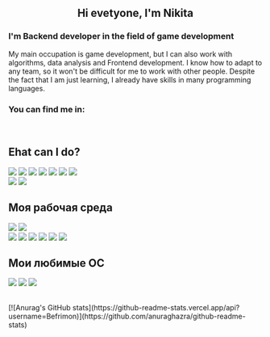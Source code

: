 <h2 align="center">
  Hi evetyone, I'm Nikita
</h2>

<h3>
  I'm Backend developer in the field of game development
</h3>

My main occupation is game development, but I can also work with algorithms, data analysis and Frontend development. I know how to adapt to any team, so it won't be difficult for me to work with other people.
Despite the fact that I am just learning, I already have skills in many programming languages.

### You can find me in:
<a href="https://vk.com/poloskanik">
  <img align="left" src="https://img.shields.io/badge/вконтакте-%232E87FB.svg?&style=flat&logo=vk&logoColor=white" alt=""/>
</a>
<a href="https://codeforces.com/profile/Befrimon">
  <img align="left" src="https://img.shields.io/badge/Codeforces-445f9d?style=flat&logo=Codeforces&logoColor=white" alt=""/>
</a> <br>

## Ehat can I do?
![](https://img.shields.io/badge/Python-14354C?style=flat&logo=python&logoColor=white)
![](https://img.shields.io/badge/Kotlin-0095D5?&style=flat&logo=kotlin&logoColor=white)
![](https://img.shields.io/badge/C%23-239120?style=flat&logo=c-sharp&logoColor=white)
![](https://img.shields.io/badge/.NET-5C2D91?style=flat&logo=.net&logoColor=white)
![](https://img.shields.io/badge/Unity-100000?style=flat&logo=unity&logoColor=white)
![](https://img.shields.io/badge/C%2B%2B-00599C?style=flat&logo=c%2B%2B&logoColor=white)
![](https://img.shields.io/badge/Java-ED8B00?style=flat&logo=java&logoColor=white)
</br>
![](https://img.shields.io/badge/GIT-E44C30?style=flat&logo=git&logoColor=white)
![](https://img.shields.io/badge/MySQL-00000F?style=flat&logo=mysql&logoColor=white)


## Моя рабочая среда
![](https://img.shields.io/badge/Intel-Core_i5_6th-0071C5?style=flat&logo=intel&logoColor=white)
![](https://img.shields.io/badge/Windows-Lenovo-0078D6?style=flat&logo=windows&logoColor=white)
</br>
![](https://img.shields.io/badge/IntelliJ_IDEA-000000.svg?style=flat&logo=intellij-idea&logoColor=white)
![](https://img.shields.io/badge/Android_Studio-3DDC84?style=flat&logo=android-studio&logoColor=white)
![](https://img.shields.io/badge/PyCharm-000000.svg?&style=flat&logo=PyCharm&logoColor=white)
![](https://img.shields.io/badge/Rider-000000?style=flat&logo=Rider&logoColor=white)
![](https://img.shields.io/badge/CLion-000000?style=flat&logo=clion&logoColor=white)
![](https://img.shields.io/badge/Notepad++-90E59A.svg?style=flat&logo=notepad%2B%2B&logoColor=black)

## Мои любимые ОС
![](https://img.shields.io/badge/Arch_Linux-1793D1?style=flat&logo=arch-linux&logoColor=white)
![](https://img.shields.io/badge/Kali_Linux-557C94?style=flat&logo=kali-linux&logoColor=white)
![](https://img.shields.io/badge/Fedora-294172?style=flat&logo=fedora&logoColor=white)

</br>
[![Anurag's GitHub stats](https://github-readme-stats.vercel.app/api?username=Befrimon)](https://github.com/anuraghazra/github-readme-stats)
